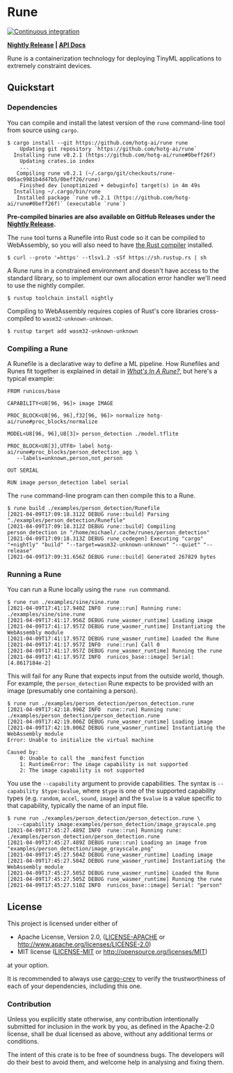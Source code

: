 # Rune

[![Continuous integration](https://github.com/hotg-ai/rune/actions/workflows/main.yml/badge.svg)](https://github.com/hotg-ai/rune/actions/workflows/main.yml)

**[Nightly Release][nightly] | [API Docs][api-docs]**

Rune is a containerization technology for deploying TinyML applications to
extremely constraint devices.

## Quickstart

### Dependencies

You can compile and install the latest version of the `rune` command-line
tool from source using `cargo`.

```console
$ cargo install --git https://github.com/hotg-ai/rune rune
    Updating git repository `https://github.com/hotg-ai/rune`
  Installing rune v0.2.1 (https://github.com/hotg-ai/rune#0beff26f)
    Updating crates.io index
    ...
   Compiling rune v0.2.1 (~/.cargo/git/checkouts/rune-005ac9981b4d47b5/0beff26/rune)
    Finished dev [unoptimized + debuginfo] target(s) in 4m 49s
  Installing ~/.cargo/bin/rune
   Installed package `rune v0.2.1 (https://github.com/hotg-ai/rune#0beff26f)` (executable `rune`)
```

**Pre-compiled binaries are also available on GitHub Releases under the
[Nightly Release][nightly].**

The `rune` tool turns a Runefile into Rust code so it can be compiled to
WebAssembly, so you will also need to have [the Rust compiler][rustup]
installed.

```console
$ curl --proto '=https' --tlsv1.2 -sSf https://sh.rustup.rs | sh
```

A Rune runs in a constrained environment and doesn't have access to the
standard library, so to implement our own allocation error handler we'll need
to use the nightly compiler.

```console
$ rustup toolchain install nightly
```

Compiling to WebAssembly requires copies of Rust's core libraries
cross-compiled to `wasm32-unknown-unknown`.

```console
$ rustup target add wasm32-unknown-unknown
```

### Compiling a Rune

A Runefile is a declarative way to define a ML pipeline. How Runefiles and
Runes fit together is explained in detail in [*What's In A
Rune?*][whats-in-a-rune], but here's a typical example:

```
FROM runicos/base

CAPABILITY<U8[96, 96]> image IMAGE

PROC_BLOCK<U8[96, 96],f32[96, 96]> normalize hotg-ai/rune#proc_blocks/normalize

MODEL<U8[96, 96],U8[3]> person_detection ./model.tflite

PROC_BLOCK<U8[3],UTF8> label hotg-ai/rune#proc_blocks/person_detection_agg \
   --labels=unknown,person,not_person

OUT SERIAL

RUN image person_detection label serial
```

The `rune` command-line program can then compile this to a Rune.

```console
$ rune build ./examples/person_detection/Runefile
[2021-04-09T17:09:18.312Z DEBUG rune::build] Parsing "./examples/person_detection/Runefile"
[2021-04-09T17:09:18.312Z DEBUG rune::build] Compiling person_detection in "/home/michael/.cache/runes/person_detection"
[2021-04-09T17:09:18.313Z DEBUG rune_codegen] Executing "cargo" "+nightly" "build" "--target=wasm32-unknown-unknown" "--quiet" "--release"
[2021-04-09T17:09:31.656Z DEBUG rune::build] Generated 267829 bytes
```

### Running a Rune

You can run a Rune locally using the `rune run` command.

```console
$ rune run ./examples/sine/sine.rune
[2021-04-09T17:41:17.940Z INFO  rune::run] Running rune: ./examples/sine/sine.rune
[2021-04-09T17:41:17.956Z DEBUG rune_wasmer_runtime] Loading image
[2021-04-09T17:41:17.957Z DEBUG rune_wasmer_runtime] Instantiating the WebAssembly module
[2021-04-09T17:41:17.957Z DEBUG rune_wasmer_runtime] Loaded the Rune
[2021-04-09T17:41:17.957Z INFO  rune::run] Call 0
[2021-04-09T17:41:17.957Z DEBUG rune_wasmer_runtime] Running the rune
[2021-04-09T17:41:17.957Z INFO  runicos_base::image] Serial: [4.8617184e-2]
```

This will fail for any Rune that expects input from the outside world, though.
For example, the `person_detection` Rune expects to be provided with an image
(presumably one containing a person).

```console
$ rune run ./examples/person_detection/person_detection.rune
[2021-04-09T17:42:18.996Z INFO  rune::run] Running rune: ./examples/person_detection/person_detection.rune
[2021-04-09T17:42:19.006Z DEBUG rune_wasmer_runtime] Loading image
[2021-04-09T17:42:19.006Z DEBUG rune_wasmer_runtime] Instantiating the WebAssembly module
Error: Unable to initialize the virtual machine

Caused by:
    0: Unable to call the _manifest function
    1: RuntimeError: The image capability is not supported
    2: The image capability is not supported
```

You use the `--capability` argument to provide capabilities. The syntax is
`--capability $type:$value`, where `$type` is one of the supported capability
types (e.g. `random`, `accel`, `sound`, `image`) and the `$value` is a value
specific to that capability, typically the name of an input file.

```console
$ rune run ./examples/person_detection/person_detection.rune \
   --capability image:examples/person_detection/image_grayscale.png
[2021-04-09T17:45:27.489Z INFO  rune::run] Running rune: ./examples/person_detection/person_detection.rune
[2021-04-09T17:45:27.489Z DEBUG rune::run] Loading an image from "examples/person_detection/image_grayscale.png"
[2021-04-09T17:45:27.504Z DEBUG rune_wasmer_runtime] Loading image
[2021-04-09T17:45:27.504Z DEBUG rune_wasmer_runtime] Instantiating the WebAssembly module
[2021-04-09T17:45:27.505Z DEBUG rune_wasmer_runtime] Loaded the Rune
[2021-04-09T17:45:27.505Z DEBUG rune_wasmer_runtime] Running the rune
[2021-04-09T17:45:27.510Z INFO  runicos_base::image] Serial: "person"
```

## License

This project is licensed under either of

 * Apache License, Version 2.0, ([LICENSE-APACHE](LICENSE-APACHE.md) or
   http://www.apache.org/licenses/LICENSE-2.0)
 * MIT license ([LICENSE-MIT](LICENSE-MIT.md) or
   http://opensource.org/licenses/MIT)

at your option.

It is recommended to always use [cargo-crev][crev] to verify the
trustworthiness of each of your dependencies, including this one.

### Contribution

Unless you explicitly state otherwise, any contribution intentionally
submitted for inclusion in the work by you, as defined in the Apache-2.0
license, shall be dual licensed as above, without any additional terms or
conditions.

The intent of this crate is to be free of soundness bugs. The developers will
do their best to avoid them, and welcome help in analysing and fixing them.

[crev]: https://github.com/crev-dev/cargo-crev
[nightly]: https://github.com/hotg-ai/rune/releases/tag/nightly
[api-docs]: https://hotg-ai.github.io/rune/
[rustup]: https://rustup.rs/
[whats-in-a-rune]: https://tinyverse.substack.com/p/whats-in-a-rune
